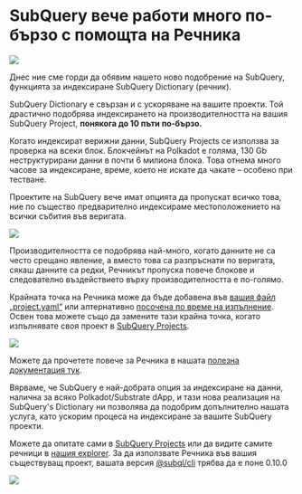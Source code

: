 # SubQuery вече работи много по-бързо с помощта на Речника

![](https://miro.medium.com/max/1400/1*iEQbr-KZNIkztylVowAuaQ.png)

Днес ние сме горди да обявим нашето ново подобрение на SubQuery, функцията за индексиране SubQuery Dictionary (речник).

SubQuery Dictionary е свързан и с ускоряване на вашите проекти. Той драстично подобрява индексирането на производителността на вашия SubQuery Project, **понякога до 10 пъти по-бързо.**

Когато индексират верижни данни, SubQuery Projects се използва за проверка на всеки блок. Блокчейнът на Polkadot е голяма, 130 Gb неструктурирани данни в почти 6 милиона блока. Това отнема много часове за индексиране, време, което не искате да чакате – особено при тестване.

Проектите на SubQuery вече имат опцията да пропускат всичко това, ние по същество предварително индексираме местоположението на всички събития във веригата.

![](https://miro.medium.com/max/1400/1*uIjz8W4TG9Q0au9zoKbHVw.png)

Производителността се подобрява най-много, когато данните не са често срещано явление, а вместо това са разпръснати по веригата, сякаш данните са редки, Речникът пропуска повече блокове и следователно въздействието върху производителността е по-голямо.

Крайната точка на Речника може да бъде добавена във [вашия файл „project.yaml“](https://doc.subquery.network/create/manifest.html) или алтернативно [посочена по време на изпълнение](https://doc.subquery.network/run/run.html#using-a-dictionary). Освен това можете също да замените тази крайна точка, когато изпълнявате своя проект в [SubQuery Projects](https://project.subquery.network/).

![](https://miro.medium.com/max/1400/1*xl4wENAv_oNingDQZyrtyw.png)

Можете да прочетете повече за Речника в нашата [полезна документация тук](https://doc.subquery.network/run/run.html#using-a-dictionary).

Вярваме, че SubQuery е най-добрата опция за индексиране на данни, налична за всяко Polkadot/Substrate dApp, и тази нова реализация на SubQuery's Dictionary ни позволява да подобрим допълнително нашата услуга, като ускорим процеса на индексиране за вашите SubQuery проекти.

Можете да опитате сами в [SubQuery Projects](https://project.subquery.network/) или да видите самите речници в [нашия explorer](https://explorer.subquery.network/). За да използвате Речника във вашия съществуващ проект, вашата версия [@subql/cli](https://www.npmjs.com/package/@subql/cli) трябва да е поне 0.10.0

![](https://miro.medium.com/max/1400/1*CrbWsx1rFiBNjkCepxbkPQ.png)
